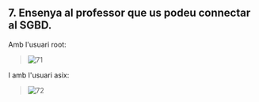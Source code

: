 ## 7. Ensenya al professor que us podeu connectar al SGBD.  
   
Amb l'usuari root:  
>![71](https://i.imgur.com/wyt6OsB.png)  

I amb l'usuari asix:
>![72](https://i.imgur.com/L7I2aee.png)  
